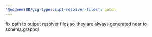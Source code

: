 ```yaml
---
'@eddeee888/gcg-typescript-resolver-files': patch
---
```


fix path to output resolver files so they are always generated near to schema.graphql
